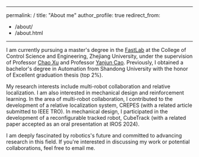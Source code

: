 <!--
 * @Author: wtrwater 1921852290@qq.com
 * @Date: 2024-10-26 22:01:39
 * @LastEditors: Wtrwater 1921852290@qq.com
 * @LastEditTime: 2024-10-26 22:32:44
 * @FilePath: /jdluuu.github.io/_pages/about.md
 * @Description: 
 * 
 * Copyright (c) 2024 by ${git_name_email}, All Rights Reserved. 
-->
---
permalink: /
title: "About me"
author_profile: true
redirect_from: 
  - /about/
  - /about.html
---

I am currently pursuing a master's degree in the [FastLab](http://zju-fast.com/) at the College of Control Science and Engineering, Zhejiang University, under the supervision of Professor [Chao Xu](http://zju-fast.com/research-group/chao-xu/) and Professor [Yanjun Cao](http://zju-fast.com/research-group/yanjun-cao/). Previously, I obtained a bachelor's degree in Automation from Shandong University with the honor of Excellent graduation thesis (top 2%).

My research interests include multi-robot collaboration and relative localization. I am also interested in mechanical design and reinforcement learning. In the area of multi-robot collaboration, I contributed to the development of a relative localization system, CREPES (with a related article submitted to IEEE TRO). In mechanical design, I participated in the development of a reconfigurable tracked robot, CubeTrack (with a related paper accepted as an oral presentation at IROS 2024).

I am deeply fascinated by robotics's future and committed to advancing research in this field. If you're interested in discussing my work or potential collaborations, feel free to email me.